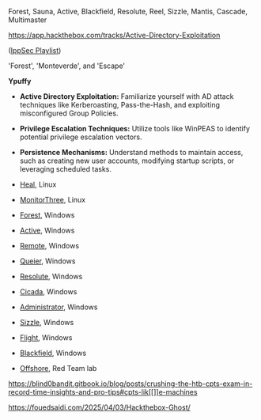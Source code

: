 
Forest, Sauna, Active, Blackfield, Resolute, Reel, Sizzle, Mantis, Cascade, Multimaster

https://app.hackthebox.com/tracks/Active-Directory-Exploitation

([IppSec Playlist](https://www.youtube.com/playlist?list=PLidcsTyj9JXItWpbRtTg6aDEj10_F17x5))

'Forest', 'Monteverde', and 'Escape'

**Ypuffy**

- **Active Directory Exploitation:** Familiarize yourself with AD attack techniques like Kerberoasting, Pass-the-Hash, and exploiting misconfigured Group Policies.​
    
- **Privilege Escalation Techniques:** Utilize tools like WinPEAS to identify potential privilege escalation vectors.​
    
- **Persistence Mechanisms:** Understand methods to maintain access, such as creating new user accounts, modifying startup scripts, or leveraging scheduled tasks.


- [Heal](https://blind0bandit.gitbook.io/blog/linux-machines/medium/htb-heal), Linux
    
- [MonitorThree](https://0xdf.gitlab.io/2025/01/18/htb-monitorsthree.html), Linux
    
- [Forest](https://blind0bandit.gitbook.io/blog/windows-machines/easy/htb-forest), Windows
    
- [Active](https://blind0bandit.gitbook.io/blog/windows-machines/easy/htb-active), Windows
    
- [Remote](https://blind0bandit.gitbook.io/blog/windows-machines/easy/htb-remote), Windows
    
- [Queier](https://blind0bandit.gitbook.io/blog/windows-machines/medium/htb-queier), Windows
    
- [Resolute](https://blind0bandit.gitbook.io/blog/windows-machines/medium/htb-resolute), Windows
    
- [Cicada](https://blind0bandit.gitbook.io/blog/windows-machines/easy/htb-cicada), Windows
    
- [Administrator](https://blind0bandit.gitbook.io/blog/windows-machines/medium/htb-administrator), Windows
    
- [Sizzle](https://blind0bandit.gitbook.io/blog/windows-machines/insane/htb-sizzle), Windows
    
- [Flight](https://blind0bandit.gitbook.io/blog/windows-machines/hard/htb-flight), Windows
    
- [Blackfield](https://blind0bandit.gitbook.io/blog/windows-machines/hard/htb-blackfield), Windows
    
- [Offshore](https://app.hackthebox.com/prolabs/overview/offshore), Red Team lab




https://blind0bandit.gitbook.io/blog/posts/crushing-the-htb-cpts-exam-in-record-time-insights-and-pro-tips#cpts-lik[[]]e-machines



https://fouedsaidi.com/2025/04/03/Hackthebox-Ghost/

